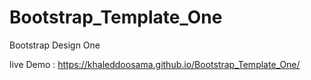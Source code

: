 # Bootstrap_Template_One
Bootstrap Design One

live Demo : https://khaleddoosama.github.io/Bootstrap_Template_One/
